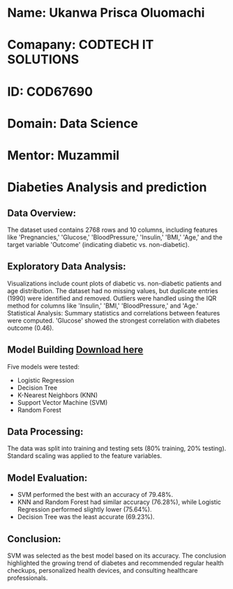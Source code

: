 
# Name: Ukanwa Prisca Oluomachi
# Comapany: CODTECH IT SOLUTIONS
# ID: COD67690
# Domain: Data Science
# Mentor: Muzammil


# Diabeties Analysis and prediction

## Data Overview: 
The dataset used contains 2768 rows and 10 columns, including features like 'Pregnancies,' 'Glucose,' 'BloodPressure,' 
'Insulin,' 'BMI,' 'Age,' and the target variable 'Outcome' (indicating diabetic vs. non-diabetic).

## Exploratory Data Analysis:
Visualizations include count plots of diabetic vs. non-diabetic patients and age distribution.
The dataset had no missing values, but duplicate entries (1990) were identified and removed.
Outliers were handled using the IQR method for columns like 'Insulin,' 'BMI,' 'BloodPressure,' and 'Age.'
Statistical Analysis: Summary statistics and correlations between features were computed. 'Glucose' showed the strongest correlation with diabetes outcome (0.46).

## Model Building [Download here](diabetes-1.pdf)
Five models were tested:
- Logistic Regression
- Decision Tree
- K-Nearest Neighbors (KNN)
- Support Vector Machine (SVM)
- Random Forest
  
## Data Processing:
The data was split into training and testing sets (80% training, 20% testing).
Standard scaling was applied to the feature variables.

## Model Evaluation:
- SVM performed the best with an accuracy of 79.48%.
- KNN and Random Forest had similar accuracy (76.28%), while Logistic Regression performed slightly lower (75.64%).
- Decision Tree was the least accurate (69.23%).
  
## Conclusion:
[](https://github.com/Pritex32/CODTECH-TASK1/blob/main/diabetic.jpg)
SVM was selected as the best model based on its accuracy.
The conclusion highlighted the growing trend of diabetes and recommended regular health checkups, personalized health devices, and consulting healthcare professionals.

